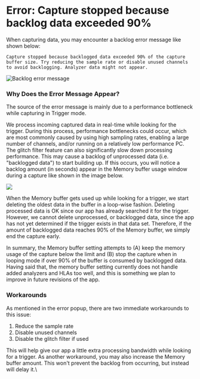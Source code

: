 # Error: Capture stopped because backlog data exceeded 90%

When capturing data, you may encounter a backlog error message like shown below:

`Capture stopped because backlogged data exceeded 90% of the capture buffer size. Try reducing the sample rate or disable unused channels to avoid backlogging. Analyzer data might not appear.`

![Backlog error message](<../../.gitbook/assets/Screen Shot 2022-06-02 at 2.38.04 PM.png>)

### Why Does the Error Message Appear?

The source of the error message is mainly due to a performance bottleneck while capturing in Trigger mode.&#x20;

We process incoming captured data in real-time while looking for the trigger. During this process, performance bottlenecks could occur, which are most commonly caused by using high sampling rates, enabling a large number of channels, and/or running on a relatively low performance PC. The glitch filter feature can also significantly slow down processing performance. This may cause a backlog of unprocessed data (i.e. "backlogged data") to start building up. If this occurs, you will notice a backlog amount (in seconds) appear in the Memory buffer usage window during a capture like shown in the image below.

![](../../.gitbook/assets/backlog.png)

When the Memory buffer gets used up while looking for a trigger, we start deleting the oldest data in the buffer in a loop-wise fashion. Deleting processed data is OK since our app has already searched it for the trigger. However, we cannot delete unprocessed, or backlogged data, since the app has not yet determined if the trigger exists in that data set. Therefore, if the amount of backlogged data reaches 90% of the Memory buffer, we simply end the capture early.

In summary, the Memory buffer setting attempts to (A) keep the memory usage of the capture below the limit and (B) stop the capture when in looping mode if over 90% of the buffer is consumed by backlogged data. Having said that, the memory buffer setting currently does not handle added analyzers and HLAs too well, and this is something we plan to improve in future revisions of the app.

### Workarounds

As mentioned in the error popup, there are two immediate workarounds to this issue:

1. Reduce the sample rate
2. Disable unused channels
3. Disable the glitch filter if used

This will help give our app a little extra processing bandwidth while looking for a trigger. As another workaround, you may also increase the Memory buffer amount. This won't prevent the backlog from occurring, but instead will delay it.\
